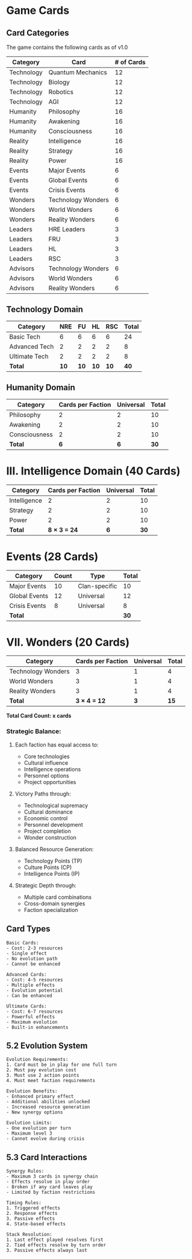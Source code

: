 # Game Cards

## Card Categories

The game contains the following cards as of v1.0

| Category | Card | # of Cards |
| -------- | ------- | ------- |
| Technology | Quantum Mechanics | 12 |
| Technology | Biology | 12 |
| Technology | Robotics | 12 |
| Technology | AGI | 12 |
| Humanity | Philosophy | 16 |
| Humanity | Awakening | 16 |
| Humanity | Consciousness | 16 |
| Reality | Intelligence | 16 |
| Reality | Strategy | 16 |
| Reality | Power | 16 |
| Events | Major Events | 6 |
| Events | Global Events | 6 |
| Events | Crisis Events | 6 |
| Wonders | Technology Wonders | 6 |
| Wonders | World Wonders | 6 |
| Wonders | Reality Wonders | 6 |
| Leaders | HRE Leaders | 3 |
| Leaders | FRU | 3 |
| Leaders | HL | 3 |
| Leaders | RSC | 3 |
| Advisors | Technology Wonders | 6 |
| Advisors | World Wonders | 6 |
| Advisors | Reality Wonders | 6 |

## Technology Domain

| Category | NRE | FU | HL | RSC | Total |
|----------|---------------|----------|-----------------|--------------|--------|
| Basic Tech | 6 | 6 | 6 | 6 | 24 |
| Advanced Tech | 2 | 2 | 2 | 2 | 8 |
| Ultimate Tech | 2 | 2 | 2 | 2 | 8 |
| **Total** | **10** | **10** | **10** | **10** | **40** |

## Humanity Domain

| Category | Cards per Faction | Universal | Total |
|----------|------------------|-----------|--------|
| Philosophy | 2 | 2 | 10 |
| Awakening | 2 | 2 | 10 |
| Consciousness | 2 | 2 | 10 |
| **Total** | **6**  | **6** | **30** |



# III. Intelligence Domain (40 Cards)

| Category | Cards per Faction | Universal | Total |
|----------|------------------|-----------|--------|
| Intelligence | 2 | 2 | 10 |
| Strategy | 2 | 2 | 10 |
| Power | 2 | 2 | 10 |
| **Total** | **8 × 3 = 24** | **6** | **30** |

# Events (28 Cards)

| Category | Count | Type | Total |
|----------|-------|------|--------|
| Major Events | 10 | Clan-specific | 10 |
| Global Events | 12 | Universal | 12 |
| Crisis Events | 8 | Universal | 8 |
| **Total** | | | **30** |

# VII. Wonders (20 Cards)

| Category | Cards per Faction | Universal | Total |
|----------|------------------|-----------|--------|
| Technology Wonders | 3 | 1 | 4 |
| World Wonders | 3 | 1 | 4 |
| Reality Wonders | 3 | 1 | 4 |
| **Total** | **3 × 4 = 12** | **3** | **15** |

**Total Card Count: x cards**

### Strategic Balance:
1. Each faction has equal access to:
   - Core technologies
   - Cultural influence
   - Intelligence operations
   - Personnel options
   - Project opportunities

2. Victory Paths through:
   - Technological supremacy
   - Cultural dominance
   - Economic control
   - Personnel development
   - Project completion
   - Wonder construction

3. Balanced Resource Generation:
   - Technology Points (TP)
   - Culture Points (CP)
   - Intelligence Points (IP)
   
4. Strategic Depth through:
   - Multiple card combinations
   - Cross-domain synergies
   - Faction specialization

## Card Types
```
Basic Cards:
- Cost: 2-3 resources
- Single effect
- No evolution path
- Cannot be enhanced

Advanced Cards:
- Cost: 4-5 resources
- Multiple effects
- Evolution potential
- Can be enhanced

Ultimate Cards:
- Cost: 6-7 resources
- Powerful effects
- Maximum evolution
- Built-in enhancements
```

## 5.2 Evolution System
```
Evolution Requirements:
1. Card must be in play for one full turn
2. Must pay evolution cost
3. Must use 2 action points
4. Must meet faction requirements

Evolution Benefits:
- Enhanced primary effect
- Additional abilities unlocked
- Increased resource generation
- New synergy options

Evolution Limits:
- One evolution per turn
- Maximum level 3
- Cannot evolve during crisis
```

## 5.3 Card Interactions
```
Synergy Rules:
- Maximum 3 cards in synergy chain
- Effects resolve in play order
- Broken if any card leaves play
- Limited by faction restrictions

Timing Rules:
1. Triggered effects
2. Response effects
3. Passive effects
4. State-based effects

Stack Resolution:
1. Last effect played resolves first
2. Tied effects resolve by turn order
3. Passive effects always last
```
